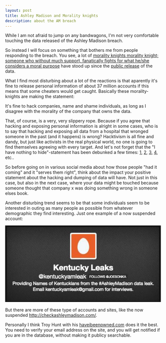 ```yaml
---
layout: post
title: Ashley Madison and Morality knights
description: about the AM breach
---
```

While I am not afraid to jump on any bandwagons, I'm not very comfortable touching the data released of the Ashley Madison breach.

So instead I will focus on something that bothers me from people responding to the breach. You see, a lot of <a href="#" class="info">morality knights <span>morality knight; someone who without much support, fanatically fights for what he/she considers a moral purpose</span></a></div> have stood up since the <a href="http://www.wired.com/2015/08/happened-hackers-posted-stolen-ashley-madison-data/" target="_blank">public release</a> of the data.

What I find most disturbing about a lot of the reactions is that aparently it's fine to release personal information of about 37 million accounts if this means that some cheaters would get caught. Basically these morality-knights are making the statement:

<p class="message">
It's fine to hack companies, name and shame individuals, as long as I disagree with the morality of the company that owns the data.
</p>

That, of course, is a very, very slippery rope. Because if you agree that hacking and exposing personal information is alright in some cases, who is to say that hacking and exposing all data from a hospital that wronged someone in the past (and it happens) is wrong? Hacktivism is all fine and dandy, but just like activists in the real physical world, no one is going to find themselves agreeing with every target. And let's not forget that the "I have nothing to hide"-statement has been debunked a few times: <a href="http://papers.ssrn.com/sol3/papers.cfm?abstract_id=998565" target="_blank">1</a>, <a href="http://www.wired.com/2013/06/why-i-have-nothing-to-hide-is-the-wrong-way-to-think-about-surveillance/" target="_blank">2</a>, <a href="https://www.plpeeters.com/blog/en/post/128-everyone-has-something-to-hide" target="_blank">3</a>, <a href="http://www.thoughtcrime.org/blog/we-should-all-have-something-to-hide/" target="_blank">4</a>, etc..

So before going on in various social media about how those people "had it coming" and it "serves them right", think about the impact your positive statement about the hacking and dumping of data will have. Not just in this case, but also in the next case, where your data might be touched because someone thought that company x was doing something wrong in someone elses book.

Another disturbing trend seems to be that some individuals seem to be interested in outing as many people as possible from whatever demographic they find interesting. Just one example of a now suspended account:

<img src="public/images/AM/twitterhole.JPG"/>

But there are more of these type of accounts and sites, like the now suspended <a href="http://checkashleymadison.com/" target="_blank">http://checkashleymadison.com/</a>.

Personally I think Troy Hunt with his <a href="http://haveibeenpwned.com" target="_blank">haveibeenpwned.com</a> does it the best. You need to verify your email address on the site, and you will get notified if you are in the database, without making it publicy searchable.
<br />


